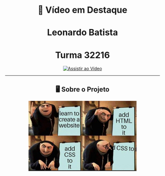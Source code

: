 <div align="center">

# 🎥 Vídeo em Destaque
# Leonardo Batista
# Turma 32216
[![Assistir ao Vídeo](https://img.youtube.com/vi/SEU_VIDEO_ID/maxresdefault.jpg)](https://drive.google.com/file/d/1YL4grglxQW3Cv2pOikVVZyzffN4cWLlh/view?usp=drive_link)

---

## 🖥️ Sobre o Projeto

<img src="plataforma-cursos/imagem.png" alt="Sobre o meu projeto" width="70%">

</div>
